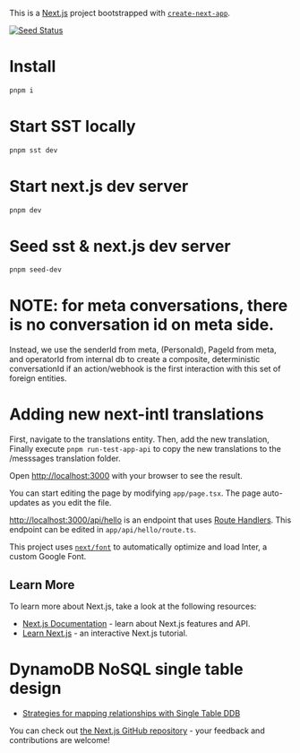 This is a [Next.js](https://nextjs.org/) project bootstrapped with [`create-next-app`](https://github.com/vercel/next.js/tree/canary/packages/create-next-app).

[![Seed Status](https://api.seed.run/ekrata-main/marketing-app-next-js-sst/stages/prod/build_badge)](https://console.seed.run/ekrata-main/marketing-app-next-js-sst)

# Install 

```bash
pnpm i
```

# Start SST locally

```bash
pnpm sst dev
```

# Start next.js dev server

```bash
pnpm dev
```

# Seed sst & next.js dev server 

```bash
pnpm seed-dev
```

# NOTE: for meta conversations, there is no conversation id on meta side.
Instead, we use the senderId from meta, (PersonaId), PageId from meta, and operatorId from internal db to create a composite, deterministic conversationId if an action/webhook is the first interaction with this set of foreign entities.

# Adding new next-intl translations

First, navigate to the translations entity.
Then, add the new translation,
Finally execute `pnpm run-test-app-api` to copy the new translations to the /messsages translation folder.

Open [http://localhost:3000](http://localhost:3000) with your browser to see the result.

You can start editing the page by modifying `app/page.tsx`. The page auto-updates as you edit the file.

[http://localhost:3000/api/hello](http://localhost:3000/api/hello) is an endpoint that uses [Route Handlers](https://beta.nextjs.org/docs/routing/route-handlers). This endpoint can be edited in `app/api/hello/route.ts`.

This project uses [`next/font`](https://nextjs.org/docs/basic-features/font-optimization) to automatically optimize and load Inter, a custom Google Font.

## Learn More

To learn more about Next.js, take a look at the following resources:

- [Next.js Documentation](https://nextjs.org/docs) - learn about Next.js features and API.
- [Learn Next.js](https://nextjs.org/learn) - an interactive Next.js tutorial.

# DynamoDB NoSQL single table design

- [Strategies for mapping relationships with Single Table DDB](https://www.youtube.com/watch?v=BnDKD_Zv0og&ab_channel=AWSPortsmouthUserGroup)

You can check out [the Next.js GitHub repository](https://github.com/vercel/next.js/) - your feedback and contributions are welcome!

